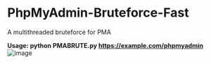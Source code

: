 # PhpMyAdmin-Bruteforce-Fast
A multithreaded bruteforce for PMA

<b>Usage: python PMABRUTE.py https://example.com/phpmyadmin</b>
![image](https://github.com/user-attachments/assets/dc6c0d1b-668f-4395-ba30-152e9e1586a3)

